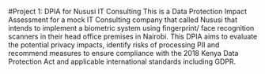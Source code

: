#Project 1: DPIA for Nususi IT Consulting
This is a Data Protection Impact Assessment for a mock IT Consulting company that called Nususi that intends to implement a biometric system using fingerprint/ face recognition scanners in their head office premises in Nairobi. This DPIA aims to evaluate the potential privacy impacts, identify risks of processing PII and recommend measures to ensure compliance with the 2018 Kenya Data Protection Act and applicable international standards including GDPR.
